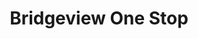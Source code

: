 ---
title: "Bridgeview One Stop"
url: /bemus-point/bridgeview-one-stop-main-street/
shop: alcohol
---